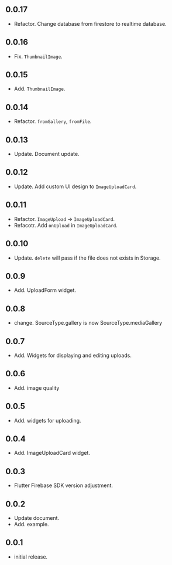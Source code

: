 ## 0.0.17
* Refactor. Change database from firestore to realtime database.

## 0.0.16
* Fix. `ThumbnailImage`.

## 0.0.15
* Add. `ThumbnailImage`.

## 0.0.14
* Refactor. `fromGallery`, `fromFile`.

## 0.0.13
* Update. Document update.

## 0.0.12
* Update. Add custom UI design to `ImageUploadCard`.

## 0.0.11
* Refactor. `ImageUpload` -> `ImageUploadCard`.
* Refacotr. Add `onUpload` in `ImageUploadCard`.

## 0.0.10
* Update. `delete` will pass if the file does not exists in Storage.

## 0.0.9
* Add. UploadForm widget.

## 0.0.8
* change. SourceType.gallery is now SourceType.mediaGallery

## 0.0.7
* Add. Widgets for displaying and editing uploads.

## 0.0.6
* Add. image quality

## 0.0.5
* Add. widgets for uploading.


## 0.0.4
* Add. ImageUploadCard widget.

## 0.0.3
* Flutter Firebase SDK version adjustment.

## 0.0.2
* Update document.
* Add. example.

## 0.0.1
* initial release.
